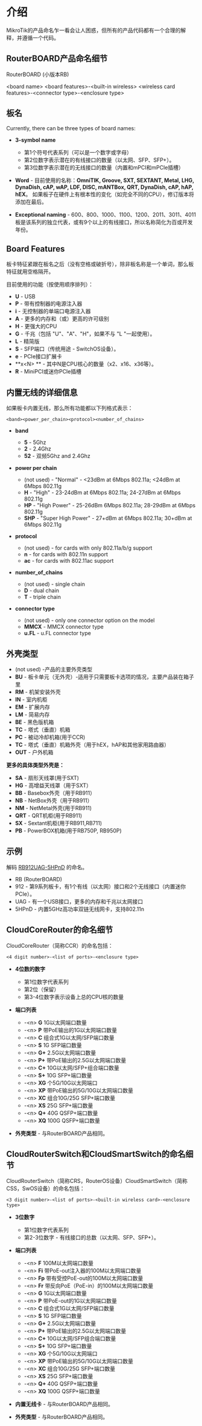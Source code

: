 # 介绍

MikroTik的产品命名乍一看会让人困惑，但所有的产品代码都有一个合理的解释，并遵循一个代码。

## RouterBOARD产品命名细节

RouterBOARD (小版本RB)

\<board name> \<board features>-\<built-in wireless> \<wireless card features>-\<connector type>-\<enclosure type>

## 板名

Currently, there can be three types of board names:

- **3-symbol name**
  - 第1个符号代表系列（可以是一个数字或字母）
  - 第2位数字表示潜在的有线接口的数量（以太网、SFP、SFP+）。
  - 第3位数字表示潜在的无线接口的数量（内置和mPCI和mPCIe插槽）

- **Word** - 目前使用的名称：**OmniTIK, Groove, SXT, SEXTANT, Metal, LHG, DynaDish, cAP, wAP, LDF, DISC, mANTBox, QRT, DynaDish, cAP, hAP, hEX**。 如果板子在硬件上有根本性的变化（如完全不同的CPU），修订版本将添加在最后。

- **Exceptional naming** - 600、800、1000、1100、1200、2011、3011、4011板是该系列的独立代表，或有9个以上的有线接口，所以名称简化为百或开发年份。

## Board Features

板卡特征紧跟在板名之后（没有空格或破折号），除非板名称是一个单词，那么板特征就用空格隔开。

目前使用的功能（按使用顺序排列）：

- **U** - USB
- **P** - 带有控制器的电源注入器
- **i** - 无控制器的单端口电源注入器
- **A** - 更多的内存和（或）更高的许可级别
- **H** - 更强大的CPU
- **G** - 千兆（包括 "U"、"A"、"H"，如果不与 "L "一起使用）。
- **L** - 精简版
- **S** - SFP端口（传统用途 - SwitchOS设备）。
- **e** - PCIe接口扩展卡
- **x\<N> ** - 其中N是CPU核心的数量（x2、x16、x36等）。
- **R** - MiniPCI或迷你PCIe插槽

## 内置无线的详细信息

如果板卡内置无线，那么所有功能都以下列格式表示：

`<band><power_per_chain><protocol><number_of_chains>`

- **band**
  - **5** - 5Ghz
  - **2** - 2.4Ghz
  - **52** - 双频5Ghz and 2.4Ghz

- **power per chain**
  - (not used) - "Normal" - <23dBm at 6Mbps 802.11a; <24dBm at 6Mbps 802.11g
  - **H** - "High" - 23-24dBm at 6Mbps 802.11a; 24-27dBm at 6Mbps 802.11g
  - **HP** - "High Power" - 25-26dBm 6Mbps 802.11a; 28-29dBm at 6Mbps 802.11g
  - **SHP** - "Super High Power" - 27+dBm at 6Mbps 802.11a; 30+dBm at 6Mbps 802.11g

- **protocol**
  - (not used) - for cards with only 802.11a/b/g support
  - **n** - for cards with 802.11n support
  - **ac** - for cards with 802.11ac support

- **number_of_chains**
  - (not used) - single chain
  - **D** - dual chain
  - **T** - triple chain

- **connector type**
  - (not used) - only one connector option on the model
  - **MMCX** - MMCX connector type
  - **u.FL** - u.FL connector type

## 外壳类型

- (not used) -产品的主要外壳类型
- **BU** - 板卡单元（无外壳）-适用于只需要板卡选项的情况，主要产品装在箱子里
- **RM** - 机架安装外壳
- **IN** - 室内机柜
- **EM** - 扩展内存
- **LM** - 简易内存
- **BE** - 黑色版机箱
- **TC** - 塔式（垂直）机箱
- **PC** - 被动冷却机箱(用于CCR)
- **TC** - 塔式（垂直）机箱外壳（用于hEX，hAP和其他家用路由器）
- **OUT** - 户外机箱

**更多的具体类型外壳是：**

- **SA** - 扇形天线罩(用于SXT)
- **HG** - 高增益天线罩（用于SXT）
- **BB** - Basebox外壳（用于RB911）
- **NB** - NetBox外壳（用于RB911）
- **NM** - NetMetal外壳(用于RB911)
- **QRT** - QRT机柜(用于RB911)
- **SX** - Sextant机柜(用于RB911,RB711)
- **PB** - PowerBOX机箱(用于RB750P, RB950P)

## 示例

解码 [RB912UAG-5HPnD](https://routerboard.com/RB912UAG-5HPnD) 的命名。

- RB (RouterBOARD)
- 912 - 第9系列板卡，有1个有线（以太网）接口和2个无线接口（内置迷你PCIe）。
- UAG - 有一个USB接口，更多的内存和千兆以太网接口
- 5HPnD - 内置5GHz高功率双链无线网卡，支持802.11n

## CloudCoreRouter的命名细节

CloudCoreRouter（简称CCR）的命名包括：

`<4 digit number>-<list of ports>-<enclosure type>`

- **4位数的数字**
  - 第1位数字代表系列
  - 第2位（保留）
  - 第3-4位数字表示设备上总的CPU核的数量

- **端口列表**
  - -\<n> **G** 1G以太网端口数量
  - -\<n> **P** 带PoE输出的1G以太网端口数量
  - -\<n> **C** 组合式1G以太网/SFP端口数量
  - -\<n> **S** 1G SFP端口数量
  - -\<n> **G+** 2.5G以太网端口数量
  - -\<n> **P+** 带PoE输出的2.5G以太网端口数量
  - -\<n> **C+** 10G以太网/SFP+组合端口数量
  - -\<n> **S+** 10G SFP+端口数量
  - -\<n> **XG** 个5G/10G以太网端口
  - -\<n> **XP** 带PoE输出的5G/10G以太网端口数量
  - -\<n> **XC** 组合10G/25G SFP+端口数量
  - -\<n> **XS** 25G SFP+端口数量
  - -\<n> **Q+** 40G QSFP+端口数量
  - -\<n> **XQ** 100G QSFP+端口数量

- **外壳类型** - 与RouterBOARD产品相同。

## CloudRouterSwitch和CloudSmartSwitch的命名细节

CloudRouterSwitch（简称CRS，RouterOS设备）CloudSmartSwitch（简称CSS，SwOS设备）的命名包括：

`<3 digit number>-<list of ports>-<built-in wireless card>-<enclosure type>`

- **3位数字**
  - 第1位数字代表系列
  - 第2-3位数字 - 有线接口的总数（以太网、SFP、SFP+）。

- **端口列表**
  - -\<n> **F** 100M以太网端口数量
  - -\<n> **Fi** 带PoE-out注入器的100M以太网端口数量
  - -\<n> **Fp** 带有受控PoE-out的100M以太网端口数量
  - -\<n> **Fr** 带反向PoE（PoE-in）的100M以太网端口数量
  - -\<n> **G** 1G以太网端口数量
  - -\<n> **P** 带PoE-out的1G以太网端口数量
  - -\<n> **C** 组合式1G以太网/SFP端口数量
  - -\<n> **S** 1G SFP端口数量
  - -\<n> **G+** 2.5G以太网端口数量
  - -\<n> **P+** 带PoE输出的2.5G以太网端口数量
  - -\<n> **C+** 10G以太网/SFP组合端口数量
  - -\<n> **S+** 10G SFP+端口数量
  - -\<n> **XG** 个5G/10G以太网端口
  - -\<n> **XP**  带PoE输出的5G/10G以太网端口数量
  - -\<n> **XC** 组合10G/25G SFP+端口数量
  - -\<n> **XS** 25G SFP+端口数量
  - -\<n> **Q+** 40G QSFP+端口数量
  - -\<n> **XQ** 100G QSFP+端口数量

- **内置无线卡** - 与RouterBOARD产品相同。

- **外壳类型** - 与RouterBOARD产品相同。
